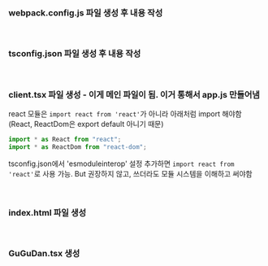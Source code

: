 ### webpack.config.js 파일 생성 후 내용 작성

<br>

### tsconfig.json 파일 생성 후 내용 작성

<br>

### client.tsx 파일 생성 - 이게 메인 파일이 됨. 이거 통해서 app.js 만들어냄

react 모듈은 `import react from 'react'`가 아니라 아래처럼 import 해야함  
(React, ReactDom은 export default 아니기 때문)

```javascript
import * as React from "react";
import * as ReactDom from "react-dom";
```

tsconfig.json에서 'esmoduleinterop' 설정 추가하면 `import react from 'react'`로 사용 가능. But 권장하지 않고, 쓰더라도 모듈 시스템을 이해하고 써야함

<br>

### index.html 파일 생성

<br>

### GuGuDan.tsx 생성
